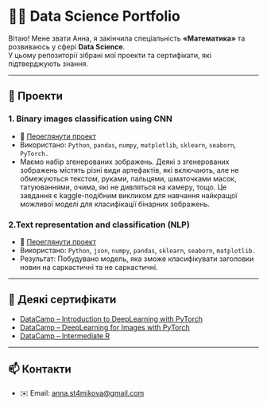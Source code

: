 # 👩‍💻 Data Science Portfolio

Вітаю! Мене звати Анна, я закінчила спеціальність **«Математика»** та розвиваюсь у сфері **Data Science**.  
У цьому репозиторії зібрані мої проекти та сертифікати, які підтверджують знання.

---

## 🔬 Проекти

### 1. Binary images classification using CNN
- 📂 [Переглянути проект](Deep_Learning_Final_Project.ipynb)
- Використано: `Python`, `pandas`,  `numpy`, `matplotlib`, `sklearn`, `seaborn`,  `PyTorch.`
- Маємо набір згенерованих зображень. Деякі з згенерованих зображень містять
різні види артефактів, які включають, але не обмежуються текстом, руками,
пальцями, шматочками масок, татуюваннями, очима, які не дивляться на
камеру, тощо. Це завдання є kaggle-подібним викликом для навчання
найкращої можливої моделі для класифікації бінарних зображень.

### 2.Text representation and classification (NLP)
- 📂 [Переглянути проект](SarcasmDetection.ipynb)
- Використано: `Python`, `json`,  `numpy`, `pandas`, `sklearn`, `seaborn`,  `matplotlib.`
- Результат: Побудувано модель, яка зможе класифікувати заголовки новин на саркастичні та не саркастичні.



---

## 📜 Деякі сертифікати

- [DataCamp – Introduction to DeepLearning with PyTorch ](certificate1.pdf)  
- [DataCamp – DeepLearning for Images with PyTorch](certificate.pdf.pdf)  
- [DataCamp – Intermediate R](certificate-18.pdf.pdf)  

---

## 📫 Контакти
- ✉️ Email: anna.st4mikova@gmail.com  


